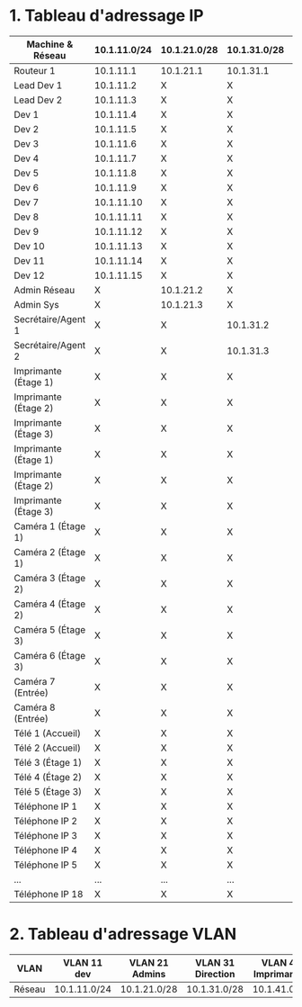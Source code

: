 # 1. Tableau d'adressage IP


| Machine & Réseau      | 10.1.11.0/24      | 10.1.21.0/28      | 10.1.31.0/28      | 10.1.41.0/26      | 10.1.51.0/25      | 10.1.61.0/26      | 10.1.71.0/23      |
|-----------------------|-------------------|-------------------|-------------------|-------------------|-------------------|-------------------|-------------------|
| Routeur 1             | 10.1.11.1         | 10.1.21.1         | 10.1.31.1         | 10.1.41.1         | 10.1.51.1         | 10.1.61.1         | 10.1.71.1         |
| Lead Dev 1            | 10.1.11.2         | X                 | X                 | X                 | X                 | X                 | X                 |
| Lead Dev 2            | 10.1.11.3         | X                 | X                 | X                 | X                 | X                 | X                 |
| Dev 1                 | 10.1.11.4         | X                 | X                 | X                 | X                 | X                 | X                 |
| Dev 2                 | 10.1.11.5         | X                 | X                 | X                 | X                 | X                 | X                 |
| Dev 3                 | 10.1.11.6         | X                 | X                 | X                 | X                 | X                 | X                 |
| Dev 4                 | 10.1.11.7         | X                 | X                 | X                 | X                 | X                 | X                 |
| Dev 5                 | 10.1.11.8         | X                 | X                 | X                 | X                 | X                 | X                 |
| Dev 6                 | 10.1.11.9         | X                 | X                 | X                 | X                 | X                 | X                 |
| Dev 7                 | 10.1.11.10        | X                 | X                 | X                 | X                 | X                 | X                 |
| Dev 8                 | 10.1.11.11        | X                 | X                 | X                 | X                 | X                 | X                 |
| Dev 9                 | 10.1.11.12        | X                 | X                 | X                 | X                 | X                 | X                 |
| Dev 10                | 10.1.11.13        | X                 | X                 | X                 | X                 | X                 | X                 |
| Dev 11                | 10.1.11.14        | X                 | X                 | X                 | X                 | X                 | X                 |
| Dev 12                | 10.1.11.15        | X                 | X                 | X                 | X                 | X                 | X                 |
| Admin Réseau          | X                 | 10.1.21.2         | X                 | X                 | X                 | X                 | X                 |
| Admin Sys             | X                 | 10.1.21.3         | X                 | X                 | X                 | X                 | X                 |
| Secrétaire/Agent 1    | X                 | X                 | 10.1.31.2         | X                 | X                 | X                 | X                 |
| Secrétaire/Agent 2    | X                 | X                 | 10.1.31.3         | X                 | X                 | X                 | X                 |
| Imprimante (Étage 1)  | X                 | X                 | X                 | 10.1.41.2         | X                 | X                 | X                 |
| Imprimante (Étage 2)  | X                 | X                 | X                 | 10.1.41.3         | X                 | X                 | X                 |
| Imprimante (Étage 3)  | X                 | X                 | X                 | 10.1.41.4         | X                 | X                 | X                 |
| Imprimante (Étage 1)  | X                 | X                 | X                 | 10.1.41.5         | X                 | X                 | X                 |
| Imprimante (Étage 2)  | X                 | X                 | X                 | 10.1.41.6         | X                 | X                 | X                 |
| Imprimante (Étage 3)  | X                 | X                 | X                 | 10.1.41.7         | X                 | X                 | X                 |
| Caméra 1 (Étage 1)    | X                 | X                 | X                 | X                 | 10.1.51.2         | X                 | X                 |
| Caméra 2 (Étage 1)    | X                 | X                 | X                 | X                 | 10.1.51.3         | X                 | X                 |
| Caméra 3 (Étage 2)    | X                 | X                 | X                 | X                 | 10.1.51.4         | X                 | X                 |
| Caméra 4 (Étage 2)    | X                 | X                 | X                 | X                 | 10.1.51.5         | X                 | X                 |
| Caméra 5 (Étage 3)    | X                 | X                 | X                 | X                 | 10.1.51.6         | X                 | X                 |
| Caméra 6 (Étage 3)    | X                 | X                 | X                 | X                 | 10.1.51.7         | X                 | X                 |
| Caméra 7 (Entrée)     | X                 | X                 | X                 | X                 | 10.1.51.8         | X                 | X                 |
| Caméra 8 (Entrée)     | X                 | X                 | X                 | X                 | 10.1.51.9         | X                 | X                 |
| Télé 1 (Accueil)      | X                 | X                 | X                 | X                 | X                 | 10.1.61.2         | X                 |
| Télé 2 (Accueil)      | X                 | X                 | X                 | X                 | X                 | 10.1.61.3         | X                 |
| Télé 3 (Étage 1)      | X                 | X                 | X                 | X                 | X                 | 10.1.61.4         | X                 |
| Télé 4 (Étage 2)      | X                 | X                 | X                 | X                 | X                 | 10.1.61.5         | X                 |
| Télé 5 (Étage 3)      | X                 | X                 | X                 | X                 | X                 | 10.1.61.6         | X                 |
| Téléphone IP 1        | X                 | X                 | X                 | X                 | X                 | X                 | 10.1.71.2         |
| Téléphone IP 2        | X                 | X                 | X                 | X                 | X                 | X                 | 10.1.71.3         |
| Téléphone IP 3        | X                 | X                 | X                 | X                 | X                 | X                 | 10.1.71.4         |
| Téléphone IP 4        | X                 | X                 | X                 | X                 | X                 | X                 | 10.1.71.5         |
| Téléphone IP 5        | X                 | X                 | X                 | X                 | X                 | X                 | 10.1.71.6         |
| ...                   | ...               | ...               | ...               | ...               | ...               | ...               | ...               |
| Téléphone IP 18      | X                 | X                 | X                 | X                 | X                 | X                 | 10.1.71.19       |


# 2. Tableau d'adressage VLAN


| VLAN | VLAN 11 **dev** | VLAN 21 **Admins** | VLAN 31 **Direction** | VLAN 41 **Imprimantes** | VLAN 51 **Caméras** | VLAN 61 **TV** | VLAN 71 **Tel** |
|------|------------------|--------------------|----------------------|-------------------------|---------------------|-----------------|------------------|
| Réseau | 10.1.11.0/24 | 10.1.21.0/28 | 10.1.31.0/28 | 10.1.41.0/26 | 10.1.51.0/25 | 10.1.61.0/26 | 10.1.71.0/23 |

